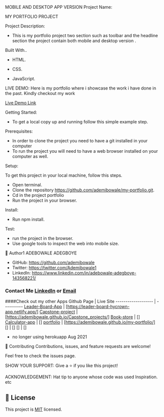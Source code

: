 MOBILE AND DESKTOP APP VERSION
Project Name:

MY PORTFOLIO PROJECT

Project Description:

- This is my portfolio project two section such as toolbar and the headline  section the project contain both mobile and desktop version .

Built With..

   - HTML. 
   - CSS.

   - JavaScript.

   LIVE DEMO:
   Here is my portfolio where i showcase the work i have done in the past. Kindly checkout my work 
   
   [Live Demo Link](https://ademibowale.github.io/my-portfolio/)

Getting Started:
   - To get a local copy up and running follow this simple example step.

Prerequisites:
- In order to clone the project you need to have a git installed     in your computer
- To run the project you will need to have a web browser installed on your computer as well.
 
Setup:

To get this project in your local machine, follow this steps.
   - Open terminal.
   - Clone the repository https://github.com/ademibowale/my-portfolio.git.
   - Cd in the project portfolio
   - Run the project in your browser.

Install:
   - Run npm install.

Test:
   - run the project in the browser.
   - Use google tools to inspect the web into mobile size.

👤 Author1
ADEBOWALE ADEGBOYE
   - GitHub: https://github.com/ademibowale
   - Twitter: https://twitter.com/Ademibowale1
   - LinkedIn: https://www.linkedin.com/in/adebowale-adegboye-143568221/


### Contact Me [LinkedIn](https://www.linkedin.com/in/tech-adebowale-adegboye/) or [Email](ademibowaleadegboye@gmail.com)
####Check out my other Apps
Github Page    | Live Site
------------------- | ----------
 [Leader-Board-App] | [https://leader-board-hycrown-app.netlify.app/]
 [Capstone-project] | [https://ademibowale.github.io/Capstone_projects/]
 [Book-store]       | []
 [Calculator-app]   | []
 [portfolio]        | [https://ademibowale.github.io/my-portfolio/]
 []                 | []
 []                 | []

- no longer using herokuapp Aug 2021

[Bookstore]:https://github.com/ademibowale/CM_Bookstore.git
[bookstore.github.com]:https://bookstore.github.com

[portfolio]:https://github.com/ademibowale/my-portfolio
[portfolio.github.com]:https://portfolio.github.com

[Recipe app]:https://github.com/kenyacode/recipe-app
[chakula.herokuapp.com]:https://chakula.herokuapp.com

[Book-store]:https://github.com/ademibowale/CM_Bookstore
[book-store.herokuapp.com]:https://book-store.herokuapp.com

[Calculator-App]:https://github.com/ca/checktodo
[Calculator-App.github.com]:https://calculator.github.com/

[Leader-Board-App]:https://github.com/ademibowale/Leader-Board
[leaderboard.herokuapp]:https://leaderborad.herokuapp.com

[Capstone-project]:https://github.com/ademibowale/Capstone_projects.git
[capstone-project]:https://ademibowale.github.io/Capstone_projects/





🤝 Contributing
Contributions, issues, and feature requests are welcome!

Feel free to check the issues page.

SHOW YOUR SUPPORT:
Give a ⭐ if you like this project!

ACKNOWLEDGEMENT:
Hat tip to anyone whose code was used
Inspiration.
etc
## 📝 License

This project is [MIT](./MIT.md) licensed.
